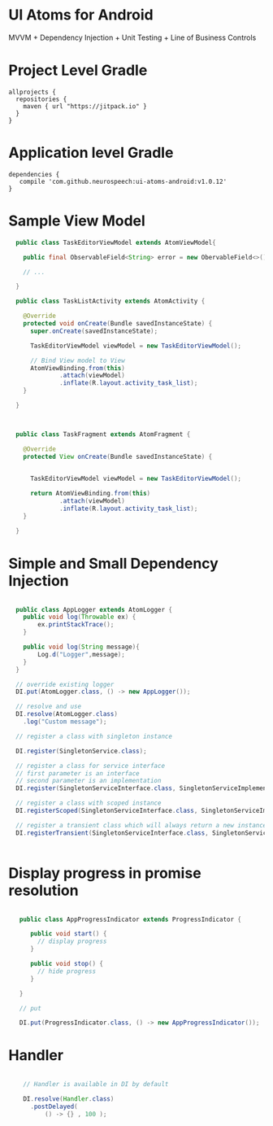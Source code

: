 # UI Atoms for Android

MVVM + Dependency Injection + Unit Testing + Line of Business Controls

# Project Level Gradle

    allprojects {
      repositories {
        maven { url "https://jitpack.io" }
      }
    }

# Application level Gradle

    dependencies {
       compile 'com.github.neurospeech:ui-atoms-android:v1.0.12'
    }

# Sample View Model

```java
  public class TaskEditorViewModel extends AtomViewModel{

    public final ObservableField<String> error = new ObervableField<>();

    // ...    

  }

  public class TaskListActivity extends AtomActivity {

    @Override
    protected void onCreate(Bundle savedInstanceState) {
      super.onCreate(savedInstanceState);

      TaskEditorViewModel viewModel = new TaskEditorViewModel();

      // Bind View model to View
      AtomViewBinding.from(this)
              .attach(viewModel)
              .inflate(R.layout.activity_task_list);
    }

  }



  public class TaskFragment extends AtomFragment {

    @Override
    protected View onCreate(Bundle savedInstanceState) {
      

      TaskEditorViewModel viewModel = new TaskEditorViewModel();

      return AtomViewBinding.from(this)
              .attach(viewModel)
              .inflate(R.layout.activity_task_list);
    }

  }  
```  

# Simple and Small Dependency Injection

```java

  public class AppLogger extends AtomLogger {
    public void log(Throwable ex) {
        ex.printStackTrace();
    }

    public void log(String message){
        Log.d("Logger",message);
    }
  }

  // override existing logger
  DI.put(AtomLogger.class, () -> new AppLogger());

  // resolve and use
  DI.resolve(AtomLogger.class)
    .log("Custom message");

  // register a class with singleton instance

  DI.register(SingletonService.class);

  // register a class for service interface 
  // first parameter is an interface
  // second parameter is an implementation
  DI.register(SingletonServiceInterface.class, SingletonServiceImplementation.class);

  // register a class with scoped instance
  DI.registerScoped(SingletonServiceInterface.class, SingletonServiceImplementation.class);

  // register a transient class which will always return a new instance when resolved
  DI.registerTransient(SingletonServiceInterface.class, SingletonServiceImplementation.class);
  
```

# Display progress in promise resolution

```java

   public class AppProgressIndicator extends ProgressIndicator {

      public void start() {
        // display progress
      }

      public void stop() {
        // hide progress
      }

   }

   // put

   DI.put(ProgressIndicator.class, () -> new AppProgressIndicator());

```

# Handler

```java

    // Handler is available in DI by default

    DI.resolve(Handler.class)
      .postDelayed( 
          () -> {} , 100 );

```
